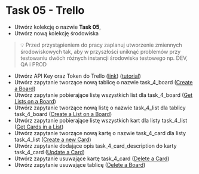 # Task 05 - Trello

* Utwórz kolekcję o nazwie **Task 05**,
* Utwórz nową kolekcję środowiska
> 💡 Przed przystąpieniem do pracy zaplanuj utworzenie zmiennych środowiskowych tak, aby w przyszłości uniknąć problemów przy testowaniu dwóch różnych instancji środowiska testowego np. DEV, QA  i PROD
* Utwórz API Key oraz Token do Trello ([link](https://trello.com/power-ups/admin)) ([tutorial](../trello/generate-key-token.md))
* Utwórz zapytanie tworzące nową tablicę o nazwie task_4_board ([Create a Board](https://developer.atlassian.com/cloud/trello/rest/api-group-boards/#api-boards-post))
* Utwórz zapytanie pobierające listę wszystkich list dla task_4_board ([Get Lists on a Board](https://developer.atlassian.com/cloud/trello/rest/api-group-boards/#api-boards-id-lists-get))
* Utwórz zapytanie tworzące nową listę o nazwie task_4_list dla tablicy task_4_board ([Create a List on a Board](https://developer.atlassian.com/cloud/trello/rest/api-group-boards/#api-boards-id-lists-post))
* Utwórz zapytanie pobierające listę wszystkich kart dla listy task_4_list ([Get Cards in a List](https://developer.atlassian.com/cloud/trello/rest/api-group-lists/#api-lists-id-cards-get))
* Utwórz zapytanie tworzące nową kartę o nazwie task_4_card dla listy task_4_list ([Create a new Card](https://developer.atlassian.com/cloud/trello/rest/api-group-cards/#api-cards-post))
* Utwórz zapytanie dodające opis task_4_card_description do karty task_4_card ([Update a Card](https://developer.atlassian.com/cloud/trello/rest/api-group-cards/#api-cards-id-put))
* Utwórz zapytanie usuwające kartę task_4_card ([Delete a Card](https://developer.atlassian.com/cloud/trello/rest/api-group-cards/#api-cards-id-delete))
* Utwórz zapytanie usuwające tablicę ([Delete a Board](https://developer.atlassian.com/cloud/trello/rest/api-group-boards/#api-boards-id-delete))

